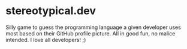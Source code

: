 # stereotypical.dev
Silly game to guess the programming language a given developer uses most based on their GitHub profile picture. All in good fun, no malice intended. I love all developers! ;)
